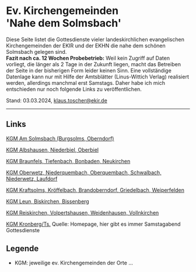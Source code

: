 # Ev. Kirchengemeinden<br>'Nahe dem Solmsbach'
Diese Seite listet die Gottesdienste vieler landeskirchlichen evangelischen Kirchengemeinden
der EKIR und der EKHN die nahe dem schönen Solmsbach gelegen sind.<br>
**Fazit nach ca. 12 Wochen Probebetrieb:** Weil kein Zugriff auf Daten vorliegt, die länger als 2 Tage in der Zukunft liegen, 
macht das Betreiben der Seite in der bisherigen Form leider keinen Sinn. Eine vollständige
Datenlage kann nur mit Hilfe der Amtsblätter (Linus-Wittich Verlag) realisiert werden, allerdings manchmal erst Samstags.
Daher habe ich mich entschieden nur noch folgende Links zu veröffentlichen.

Stand: 03.03.2024, klaus.toscher@ekir.de

--------------------------------------------------------------------

## Links

[KGM Am Solmsbach (Burgsolms, Oberndorf)](https://ol.wittich.de/titel/1168/)

[KGM Albshausen, Niederbiel, Oberbiel](https://ol.wittich.de/titel/1168/)

[KGM Braunfels, Tiefenbach, Bonbaden, Neukirchen](https://ol.wittich.de/titel/1013/)

[KGM Oberwetz, Niederquembach, Oberquembach, Schwalbach, Niederwetz, Laufdorf](https://ol.wittich.de/titel/1161/)

[KGM Kraftsolms, Kröffelbach, Brandoberndorf, Griedelbach, Weiperfelden](https://ol.wittich.de/titel/1212/)

[KGM Leun, Biskirchen, Bissenberg](https://ol.wittich.de/titel/1108/)

[KGM Reiskirchen, Volpertshausen, Weidenhausen, Vollnkirchen](https://ol.wittich.de/titel/1087/)

[KGM Kronberg/Ts.](https://www.stjohann-kronberg.de/gottesdienste/) Quelle: Homepage, hier gibt es immer Samstagabend Gottesdienste

## Legende
- KGM: jeweilige ev. Kirchengemeinden der Orte ...
